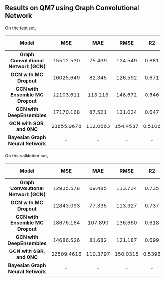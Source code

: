## Results on QM7 using Graph Convolutional Network

On the test set,

| Model  | MSE | MAE| RMSE | R2 | Training Time | Inference Time |
|:------:|:---:|:--:|:----:|:--:|:-------------:|:--------------:|
| **Graph Convolutional Network (GCN)** | 15512.530 | 75.499 | 124.549 | 0.681 | 169.664 s | 0.544 s |
| **GCN with MC Dropout** | 16025.649 | 82.345 | 126.592 | 0.671 | 148.591 s| 12.996 s|
| **GCN with Ensemble MC Dropout** | 22103.611 | 113.213 | 148.672 | 0.546 | 1709.633 s| 2869.730 s|
| **GCN with DeepEnsembles** | 17170.168 | 87.521 | 131.034 | 0.647 | 1521.202 s | 35.111 s|
| **GCN with SQR, and ONC** | 23855.9678 | 112.0663 | 154.4537 | 0.5106 | 185.351 s | 1.040 s|
| **Bayesian Graph Neural Network** | - | - | - | - | s | s|

On the validation set,

| Model  | MSE | MAE| RMSE | R2 | Inference Time |
|:------:|:---:|:--:|:----:|:--:|:--------------:|
| **Graph Convolutional Network (GCN)** | 12935.578 | 69.485 | 113.734 | 0.735 | 0.233 s|
| **GCN with MC Dropout** | 12843.093 | 77.335 | 113.327 | 0.737 | 12.632 s|
| **GCN with Ensemble MC Dropout** | 18676.164 | 107.890 | 136.660 | 0.618 | 2817.519 s|
| **GCN with DeepEnsembles** | 14686.526  | 81.682 | 121.187 | 0.699  |  2.558 s|
| **GCN with SQR, and ONC** | 22509.4616 | 110.3797 | 150.0315 | 0.5396 | 0.534 s|
| **Bayesian Graph Neural Network** | - | - | - | - | s|
